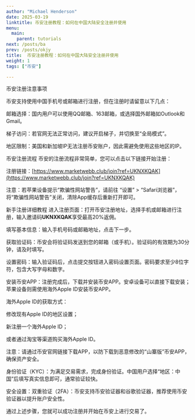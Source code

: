 ```yaml
---
author: "Michael Henderson"
date: 2025-03-19
linktitle: 币安注册教程：如何在中国大陆安全注册并使用
menu:
  main:
    parent: tutorials
next: /posts/ba
prev: /posts/okjy
title:  币安注册教程：如何在中国大陆安全注册并使用
weight: 1
tags: ["币安"]

---
```

币安注册注意事项

币安支持使用中国手机号或邮箱进行注册，但在注册时请留意以下几点：

邮箱选择：国内用户可以使用QQ邮箱、163邮箱，或选择国外邮箱如Outlook和Gmail。

梯子访问：若官网无法正常访问，建议开启梯子，并切换至“全局模式”。

地区限制：美国和新加坡IP无法注册币安账户，因此需避免使用这些地区的IP。

币安注册流程
币安的注册流程非常简单，您可以点击以下链接开始注册：

注册链接：[https://www.marketwebb.club/join?ref=UKNXKQAK](https://www.marketwebb.club/join?ref=UKNXKQAK)

注意：若苹果设备提示“欺骗性网站警告”，请前往 “设置” > “Safari浏览器”，将“欺骗性网站警告”关闭，清除App缓存后重新打开即可。

新手注册详细教程
进入注册页面：打开币安注册地址，选择手机或邮箱进行注册，输入邀请码**UKNXKQAK**享受最高20%返佣。

填写基本信息：输入手机号码或邮箱地址，点击下一步。

获取验证码：币安会将验证码发送到您的邮箱（或手机）。验证码的有效期为30分钟，请及时填写。

设置密码：输入验证码后，点击提交按钮进入密码设置页面。密码要求至少8位字符，包含大写字母和数字。

安装币安APP：注册完成后，下载并安装币安APP。安卓设备可以直接下载安装；苹果设备则需使用海外Apple ID安装币安APP。

海外Apple ID的获取方式：

修改现有Apple ID的地区设置；

新注册一个海外Apple ID；

或者通过淘宝等渠道购买海外Apple ID。

注意：请通过币安官网链接下载APP，以防下载到恶意修改的“山寨版”币安APP，确保资产安全。

身份验证（KYC）：为满足交易需求，完成身份验证。中国用户选择“地区：中国”后填写真实信息即可，通常验证较快。

安全设置：双重验证（2FA）：币安支持币安验证器和谷歌验证器，推荐使用币安验证器以提升账户安全性。

通过上述步骤，您就可以成功注册并开始在币安上进行交易了。